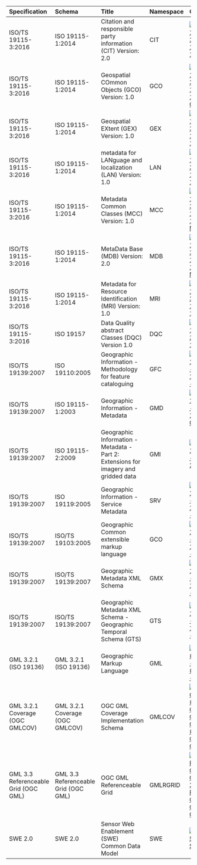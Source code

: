 |Specification                        |Schema                               |Title                                                                               |Namespace |Coverage                                                                                                                           | Supported| Missing| Refactored| Torefactor|
|:------------------------------------|:------------------------------------|:-----------------------------------------------------------------------------------|:---------|:----------------------------------------------------------------------------------------------------------------------------------|---------:|-------:|----------:|----------:|
|ISO/TS 19115-3:2016                  |ISO 19115-1:2014                     |Citation and responsible party information (CIT) Version: 2.0                       |CIT       |[![ISO/TS 19115-3:2016  -  ISO 19115-1:2014  -  CIT](https://img.shields.io/badge/-69%25-f2eb24.svg)](https://github.com/eblondel/geometa)|        11|       5|         11|          5|
|ISO/TS 19115-3:2016                  |ISO 19115-1:2014                     |Geospatial COmmon Objects (GCO) Version: 1.0                                        |GCO       |[![ISO/TS 19115-3:2016  -  ISO 19115-1:2014  -  GCO](https://img.shields.io/badge/-92%25-33cc7a.svg)](https://github.com/eblondel/geometa)|        22|       2|         22|          2|
|ISO/TS 19115-3:2016                  |ISO 19115-1:2014                     |Geospatial EXtent (GEX) Version: 1.0                                                |GEX       |[![ISO/TS 19115-3:2016  -  ISO 19115-1:2014  -  GEX](https://img.shields.io/badge/-0%25-ad0f0f.svg)](https://github.com/eblondel/geometa)|         0|       8|          0|          8|
|ISO/TS 19115-3:2016                  |ISO 19115-1:2014                     |metadata for LANguage and localization (LAN) Version: 1.0                           |LAN       |[![ISO/TS 19115-3:2016  -  ISO 19115-1:2014  -  LAN](https://img.shields.io/badge/-100%25-4a4ea8.svg)](https://github.com/eblondel/geometa)|         7|       0|          7|          0|
|ISO/TS 19115-3:2016                  |ISO 19115-1:2014                     |Metadata Common Classes (MCC) Version: 1.0                                          |MCC       |[![ISO/TS 19115-3:2016  -  ISO 19115-1:2014  -  MCC](https://img.shields.io/badge/-0%25-ad0f0f.svg)](https://github.com/eblondel/geometa)|         0|      31|          0|         31|
|ISO/TS 19115-3:2016                  |ISO 19115-1:2014                     |MetaData Base (MDB) Version: 2.0                                                    |MDB       |[![ISO/TS 19115-3:2016  -  ISO 19115-1:2014  -  MDB](https://img.shields.io/badge/-0%25-ad0f0f.svg)](https://github.com/eblondel/geometa)|         0|       2|          0|          2|
|ISO/TS 19115-3:2016                  |ISO 19115-1:2014                     |Metadata for Resource Identification (MRI) Version: 1.0                             |MRI       |[![ISO/TS 19115-3:2016  -  ISO 19115-1:2014  -  MRI](https://img.shields.io/badge/-0%25-ad0f0f.svg)](https://github.com/eblondel/geometa)|         0|      12|          0|         12|
|ISO/TS 19115-3:2016                  |ISO 19157                            |Data Quality abstract Classes (DQC) Version 1.0                                     |DQC       |[![ISO/TS 19115-3:2016  -  ISO 19157  -  DQC](https://img.shields.io/badge/-0%25-ad0f0f.svg)](https://github.com/eblondel/geometa) |         0|       2|          0|          2|
|ISO/TS 19139:2007                    |ISO 19110:2005                       |Geographic Information - Methodology for feature cataloguing                        |GFC       |[![ISO/TS 19139:2007  -  ISO 19110:2005  -  GFC](https://img.shields.io/badge/-100%25-4a4ea8.svg)](https://github.com/eblondel/geometa)|        17|       0|          0|         17|
|ISO/TS 19139:2007                    |ISO 19115-1:2003                     |Geographic Information - Metadata                                                   |GMD       |[![ISO/TS 19139:2007  -  ISO 19115-1:2003  -  GMD](https://img.shields.io/badge/-100%25-4a4ea8.svg)](https://github.com/eblondel/geometa)|       132|       0|         18|        114|
|ISO/TS 19139:2007                    |ISO 19115-2:2009                     |Geographic Information - Metadata - Part 2: Extensions for imagery and gridded data |GMI       |[![ISO/TS 19139:2007  -  ISO 19115-2:2009  -  GMI](https://img.shields.io/badge/-100%25-4a4ea8.svg)](https://github.com/eblondel/geometa)|        40|       0|          0|         40|
|ISO/TS 19139:2007                    |ISO 19119:2005                       |Geographic Information - Service Metadata                                           |SRV       |[![ISO/TS 19139:2007  -  ISO 19119:2005  -  SRV](https://img.shields.io/badge/-37%25-ff0c0c.svg)](https://github.com/eblondel/geometa)|         7|      12|          0|         19|
|ISO/TS 19139:2007                    |ISO/TS 19103:2005                    |Geographic Common extensible markup language                                        |GCO       |[![ISO/TS 19139:2007  -  ISO/TS 19103:2005  -  GCO](https://img.shields.io/badge/-100%25-4a4ea8.svg)](https://github.com/eblondel/geometa)|        22|       0|         22|          0|
|ISO/TS 19139:2007                    |ISO/TS 19139:2007                    |Geographic Metadata XML Schema                                                      |GMX       |[![ISO/TS 19139:2007  -  ISO/TS 19139:2007  -  GMX](https://img.shields.io/badge/-15%25-ad0f0f.svg)](https://github.com/eblondel/geometa)|        10|      56|          5|         61|
|ISO/TS 19139:2007                    |ISO/TS 19139:2007                    |Geographic Metadata XML Schema - Geographic Temporal Schema (GTS)                   |GTS       |[![ISO/TS 19139:2007  -  ISO/TS 19139:2007  -  GTS](https://img.shields.io/badge/-0%25-ad0f0f.svg)](https://github.com/eblondel/geometa)|         0|       1|          0|          1|
|GML 3.2.1 (ISO 19136)                |GML 3.2.1 (ISO 19136)                |Geographic Markup Language                                                          |GML       |[![GML 3.2.1 (ISO 19136)  -  GML 3.2.1 (ISO 19136)  -  GML](https://img.shields.io/badge/-37%25-ff0c0c.svg)](https://github.com/eblondel/geometa)|        62|     107|          0|        169|
|GML 3.2.1 Coverage (OGC GMLCOV)      |GML 3.2.1 Coverage (OGC GMLCOV)      |OGC GML Coverage Implementation Schema                                              |GMLCOV    |[![GML 3.2.1 Coverage (OGC GMLCOV)  -  GML 3.2.1 Coverage (OGC GMLCOV)  -  GMLCOV](https://img.shields.io/badge/-20%25-ff0c0c.svg)](https://github.com/eblondel/geometa)|         1|       4|          0|          5|
|GML 3.3 Referenceable Grid (OGC GML) |GML 3.3 Referenceable Grid (OGC GML) |OGC GML Referenceable Grid                                                          |GMLRGRID  |[![GML 3.3 Referenceable Grid (OGC GML)  -  GML 3.3 Referenceable Grid (OGC GML)  -  GMLRGRID](https://img.shields.io/badge/-100%25-4a4ea8.svg)](https://github.com/eblondel/geometa)|         5|       0|          0|          5|
|SWE 2.0                              |SWE 2.0                              |Sensor Web Enablement (SWE) Common Data Model                                       |SWE       |[![SWE 2.0  -  SWE 2.0  -  SWE](https://img.shields.io/badge/-60%25-f2eb24.svg)](https://github.com/eblondel/geometa)              |        18|      12|          0|         30|
